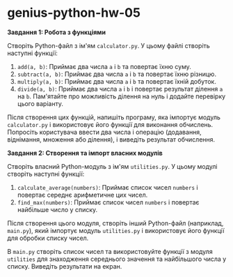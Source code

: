 # genius-python-hw-05

**Завдання 1: Робота з функціями**

Створіть Python-файл з ім'ям `calculator.py`. У цьому файлі створіть наступні функції:

1. `add(a, b)`: Приймає два числа `a` і `b` та повертає їхню суму.
2. `subtract(a, b)`: Приймає два числа `a` і `b` та повертає їхню різницю.
3. `multiply(a, b)`: Приймає два числа `a` і `b` та повертає їхній добуток.
4. `divide(a, b)`: Приймає два числа `a` і `b` і повертає результат ділення `a` на `b`. Пам'ятайте про можливість ділення на нуль і додайте перевірку цього варіанту.

Після створення цих функцій, напишіть програму, яка імпортує модуль `calculator.py` і використовує його функції для виконання обчислень. Попросіть користувача ввести два числа і операцію (додавання, віднімання, множення або ділення), і виведіть результат обчислення.

**Завдання 2: Створення та імпорт власних модулів**

Створіть власний Python-модуль з ім'ям `utilities.py`. У цьому модулі створіть наступні функції:

1. `calculate_average(numbers)`: Приймає список чисел `numbers` і повертає середнє арифметичне цих чисел.
2. `find_max(numbers)`: Приймає список чисел `numbers` і повертає найбільше число у списку.

Після створення цього модуля, створіть інший Python-файл (наприклад, `main.py`), який імпортує модуль `utilities.py` і використовує його функції для обробки списку чисел.

В `main.py` створіть список чисел та використовуйте функції з модуля `utilities` для знаходження середнього значення та найбільшого числа у списку. Виведіть результати на екран.